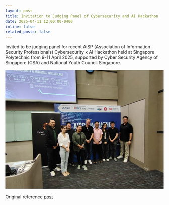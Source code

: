 ```yaml
---
layout: post
title: Invitation to Judging Panel of Cybersecurity and AI Hackathon
date: 2025-04-11 12:00:00-0400
inline: false
related_posts: false
---
```


Invited to be judging panel for recent AiSP (Association of Information Security Professionals) Cybersecurity x AI Hackathon held at Singapore Polytechnic from 9-11 April 2025, supported by Cyber Security Agency of Singapore (CSA) and National Youth Council Singapore.

<!-- <img src="assets\img\aisp_1.jpg" alt="" width="300" height="auto">  -->

![img_1](assets\img\aisp_1.jpg)

Original reference [post](https://www.linkedin.com/posts/aaronangsg_ai-cybersecurity-hackathon-ugcPost-7317159464879460352-5sQY?utm_source=share&utm_medium=member_desktop&rcm=ACoAADPxqboBq7UTz_cMMNt4U2ynsBvkaMK8grI)
